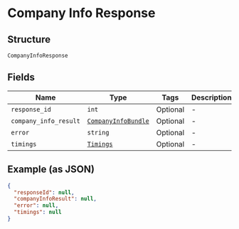 
# Company Info Response

## Structure

`CompanyInfoResponse`

## Fields

| Name | Type | Tags | Description |
|  --- | --- | --- | --- |
| `response_id` | `int` | Optional | - |
| `company_info_result` | [`CompanyInfoBundle`](../../doc/models/company-info-bundle.md) | Optional | - |
| `error` | `string` | Optional | - |
| `timings` | [`Timings`](../../doc/models/timings.md) | Optional | - |

## Example (as JSON)

```json
{
  "responseId": null,
  "companyInfoResult": null,
  "error": null,
  "timings": null
}
```

